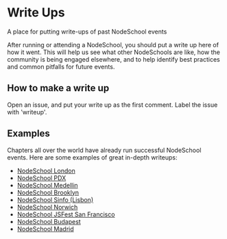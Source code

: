 # Write Ups
A place for putting write-ups of past NodeSchool events

After running or attending a NodeSchool, you should put a write up here of how it went. This will help us see what other NodeSchools are like, how the community is being engaged elsewhere, and to help identify best practices and common pitfalls for future events. 

## How to make a write up

Open an issue, and put your write up as the first comment. Label the issue with 'writeup'.

## Examples

Chapters all over the world have already run successful NodeSchool events. Here are some examples of great in-depth writeups:
* [NodeSchool London](http://blog.hood.ie/2013/11/nodeschool-london/)
* [NodeSchool PDX](http://hackygolucky.com/pdxnode-presents-nodeschool-io/)
* [NodeSchool Medellin](https://github.com/nodeschool/discussions/issues/93#issuecomment-36090956)
* [NodeSchool Brooklyn](https://github.com/nodeschool/discussions/issues/93#issuecomment-36045066)
* [NodeSchool Sinfo (Lisbon)](https://github.com/nodeschool/discussions/issues/93#issuecomment-37015159)
* [NodeSchool Norwich](https://github.com/nodeschool/discussions/issues/93#issuecomment-37395477)
* [NodeSchool JSFest San Francisco](https://github.com/nodeschool/discussions/issues/93#issuecomment-37484715)
* [NodeSchool Budapest](https://medium.com/javascript-and-the-server/4c17b07af319)
* [NodeSchool Madrid](https://github.com/nodeschool/madrid/blob/master/firstgathering.md)
